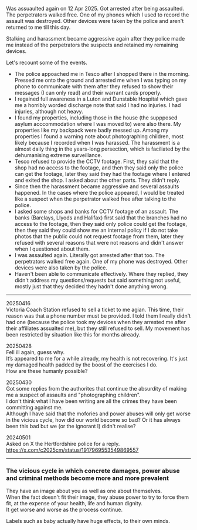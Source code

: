 Was assuaulted again on 12 Apr 2025. Got arrested after being assaulted. The perpetrators walked free. One of my phones which I used to record the assault was destroyed. Other devices were taken by the police and aren't returned to me till this day.

Stalking and harassment became aggressive again after they police made me instead of the perpetrators the suspects and retained my remaining devices.

Let's recount some of the events.

- The police appoached me in Tesco after I shopped there in the morning. Pressed me onto the ground and arrested me when I was typing on my phone to communicate with them after they refused to show their messages (I can only read) and their warrant cards properly.
- I regained full awareness in a Luton and Dunstable Hospital which gave me a horribly worded discharge note that said I had no injuries. I had injuries, although not heavy.
- I found my properties, including those in the house (the suppposed asylum acccommodation where I was moved to) were also there. My properties like my backpack were badly messed up. Among my properties I found a warning note about photographing children, most likely because I recorded when I was harassed. The harassment is a almost daily thing in the years-long persection, which is faciliated by the dehumanising extreme surveillance.
- Tesco refused to provide the CCTV footage. First, they said that the shop had no access to the footage, and then they said only the police can get the footage, later they said they had the footage where I entered and exited the shop. I asked about the other parts. They didn't reply.
- Since then the harassment became aggressive and several assaults happened. In the cases where the police appeared, I would be treated like a suspect when the perpetrator walked free after talking to the police.
- I asked some shops and banks for CCTV footage of an assault. The banks (Barclays, Llyods and Halifax) first said that the branches had no access to the footage, then they said only police could get the footage, then they said they could show me an internal policy if I do not take photos that the public could not request footage from them, later they refused with several reasons that were not reasons and didn't answer when I questioned about them.
- I was assaulted again. Literally got arrested after that too. The perpetrators walked free again. One of my phone was destroyed. Other devices were also taken by the police.
- Haven't been able to communicate effectively. Where they replied, they didn't address my questions/requests but said something not useful, mostly just that they decided they hadn't done anything wrong.

---

20250416\
Victoria Coach Station refused to sell a ticket to me agian. This time, their reason was that a phone number must be provided. I told them I really didn't had one (because the police took my devices when they arrested me after their affiliates assualted me), but they still refused to sell. My movement has been restricted by situation like this for months already.

20250428\
Fell ill again, guess why.\
It’s appeared to me for a while already, my health is not recovering. It's just my damaged health padded by the boost of the exercises I do.\
How are these humanly possible?

20250430\
Got some replies from the authorites that continue the absurdity of making me a suspect of assaults and "photographing children".\
I don't think what I have been writing are all the crimes they have been committing against me.\
Although I have said that the mofories and power abuses will only get worse in the vicious cycle, how did our world become so bad? Or it has always been this bad but we (or the ignorant I) didn't realise?

20240501\
Asked on X the Hertfordshire police for a reply. https://x.com/c2025cm/status/1917969553549869557

---

### The vicious cycle in which concrete damages, power abuse and criminal methods become more and more prevalent
They have an image about you as well as one about themselves.\
When the fact doesn't fit their image, they abuse power to try to force them fit, at the expense of your health, life and human dignity.\
It get worse and worse as the process continue.

Labels such as baby actually have huge effects, to their own minds.
